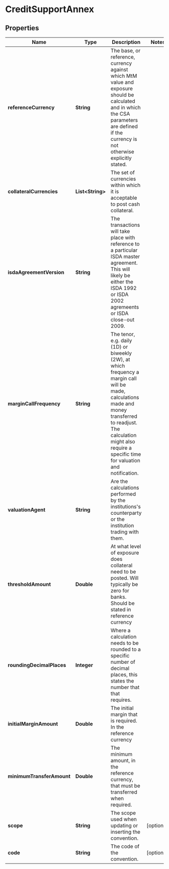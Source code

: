 

# CreditSupportAnnex

## Properties

Name | Type | Description | Notes
------------ | ------------- | ------------- | -------------
**referenceCurrency** | **String** | The base, or reference, currency against which MtM value and exposure should be calculated  and in which the CSA parameters are defined if the currency is not otherwise explicitly stated. | 
**collateralCurrencies** | **List&lt;String&gt;** | The set of currencies within which it is acceptable to post cash collateral. | 
**isdaAgreementVersion** | **String** | The transactions will take place with reference to a particular ISDA master agreement. This  will likely be either the ISDA 1992 or ISDA 2002 agremeents or ISDA close-out 2009. | 
**marginCallFrequency** | **String** | The tenor, e.g. daily (1D) or biweekly (2W), at which frequency a margin call will be made, calculations  made and money transferred to readjust. The calculation might also require a specific time for valuation and notification. | 
**valuationAgent** | **String** | Are the calculations performed by the institutions&#39;s counterparty or the institution trading with them. | 
**thresholdAmount** | **Double** | At what level of exposure does collateral need to be posted. Will typically be zero for banks.  Should be stated in reference currency | 
**roundingDecimalPlaces** | **Integer** | Where a calculation needs to be rounded to a specific number of decimal places,  this states the number that that requires. | 
**initialMarginAmount** | **Double** | The initial margin that is required. In the reference currency | 
**minimumTransferAmount** | **Double** | The minimum amount, in the reference currency, that must be transferred when required. | 
**scope** | **String** | The scope used when updating or inserting the convention. |  [optional]
**code** | **String** | The code of the convention. |  [optional]



